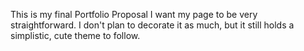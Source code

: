 This is my final Portfolio Proposal
I want my page to be very straightforward. I don't plan to decorate it as much, but it still holds a simplistic, cute theme to follow. 
